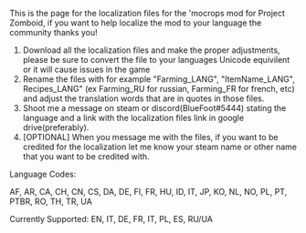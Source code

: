 This is the page for the localization files for the 'mocrops mod for Project Zomboid, if you want to help localize the mod to your language the community thanks you!

1. Download all the localization files and make the proper adjustments, please be sure to convert the file to your languages Unicode equivilent or it will cause issues in the game
2. Rename the files with for example "Farming_LANG", "ItemName_LANG", Recipes_LANG" (ex Farming_RU for russian, Farming_FR for french, etc) and adjust the translation words that are in quotes in those files.
3. Shoot me a message on steam or discord(BlueFoot#5444) stating the language and a link with the localization files link in google drive(preferably).
4. [OPTIONAL] When you message me with the files, if you want to be credited for the localization let me know your steam name or other name that you want to be credited with.


Language Codes:

AF, AR, CA, CH, CN, CS, DA, DE, FI, FR, HU, ID, IT, JP, KO, NL, NO, PL, PT, PTBR, RO, TH, TR, UA

Currently Supported:
EN, IT, DE, FR, IT, PL, ES, RU/UA
